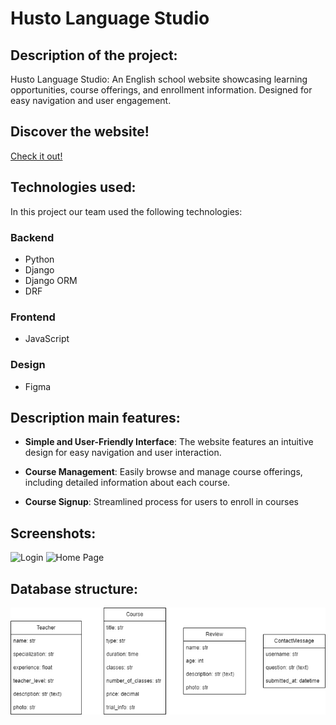# Husto Language Studio

## Description of the project:
Husto Language Studio: An English school website showcasing learning opportunities, course offerings, and enrollment information. Designed for easy navigation and user engagement.

## Discover the website!

[Check it out!](some_link)

## Technologies used:
In this project our team used the following technologies:
### Backend
- Python
- Django
- Django ORM
- DRF

### Frontend
- JavaScript

### Design
- Figma

## Description main features:

- **Simple and User-Friendly Interface**:
  The website features an intuitive design for easy navigation and user interaction.

- **Course Management**:
  Easily browse and manage course offerings, including detailed information about each course.

- **Course Signup**:
  Streamlined process for users to enroll in courses

## Screenshots:
![Login](some_link.png)
![Home Page](some_link.png)

## Database structure:
![DB_structure](images/db_structure.png)
